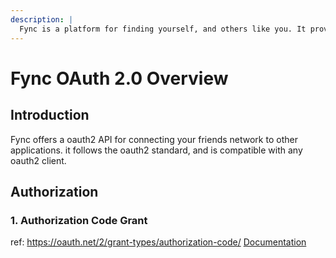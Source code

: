```yaml
---
description: |
  Fync is a platform for finding yourself, and others like you. It provides a public opensouce API for letting other applications connect your friends network to their own. It also provides a web interface for managing your friends network, and a mobile app to Fync(sync) with your friends.
---
```


# Fync OAuth 2.0 Overview

## Introduction

Fync offers a oauth2 API for connecting your friends network to other
applications. it follows the oauth2 standard, and is compatible with any oauth2
client.

## Authorization

### 1. Authorization Code Grant

ref: https://oauth.net/2/grant-types/authorization-code/
[Documentation](/docs/oauth2/auth-code-flow)
